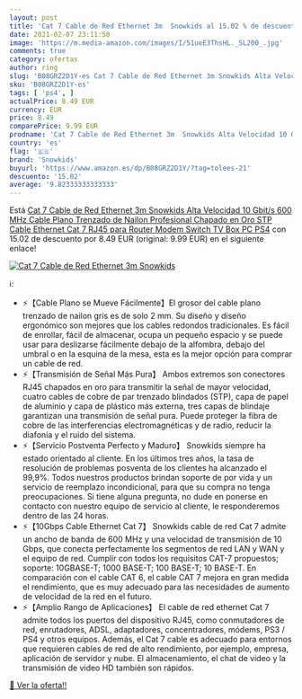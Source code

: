 ```yaml
---
layout: post
title: 'Cat 7 Cable de Red Ethernet 3m  Snowkids al 15.02 % de descuento'
date: 2021-02-07 23:11:58
image: 'https://m.media-amazon.com/images/I/51ueE3ThsHL._SL200_.jpg'
comments: true
category: ofertas
author: ring
slug: 'B08GRZ2D1Y-es Cat 7 Cable de Red Ethernet 3m Snowkids Alta Velocidad 10...'
sku: 'B08GRZ2D1Y-es'
tags: [ 'ps4', ]
actualPrice: 8.49 EUR
currency: EUR
price: 8.49
comparePrice: 9.99 EUR
prodname: 'Cat 7 Cable de Red Ethernet 3m  Snowkids Alta Velocidad 10 Gbit/s 600 MHz Cable Plano Trenzado de Nailon Profesional Chapado en Oro STP Cable Ethernet Cat 7 RJ45 para Router Modem Switch TV Box PC PS4'
country: 'es'
flag: '🇪🇸'
brand: 'Snowkids'
buyurl: 'https://www.amazon.es/dp/B08GRZ2D1Y/?tag=tolees-21'
descuento: '15.02'
average: '9.82333333333333'
---
```


Está [Cat 7 Cable de Red Ethernet 3m  Snowkids Alta Velocidad 10 Gbit/s 600 MHz Cable Plano Trenzado de Nailon Profesional Chapado en Oro STP Cable Ethernet Cat 7 RJ45 para Router Modem Switch TV Box PC PS4](https://www.amazon.es/dp/B08GRZ2D1Y/?tag=tolees-21) con 15.02 de descuento por 8.49 EUR (original: 9.99 EUR) en el siguiente enlace!

[![Cat 7 Cable de Red Ethernet 3m  Snowkids](https://m.media-amazon.com/images/I/51ueE3ThsHL._SL200_.jpg)](https://www.amazon.es/dp/B08GRZ2D1Y/?tag=tolees-21)

ℹ️:

- ⚡【Cable Plano se Mueve Fácilmente】El grosor del cable plano trenzado de nailon gris es de solo 2 mm. Su diseño y diseño ergonómico son mejores que los cables redondos tradicionales. Es fácil de enrollar, fácil de almacenar, ocupa un pequeño espacio y se puede usar para deslizarse fácilmente debajo de la alfombra, debajo del umbral o en la esquina de la mesa, esta es la mejor opción para comprar un cable de red.
- ⚡【Transmisión de Señal Más Pura】 Ambos extremos son conectores RJ45 chapados en oro para transmitir la señal de mayor velocidad, cuatro cables de cobre de par trenzado blindados (STP), capa de papel de aluminio y capa de plástico más externa, tres capas de blindaje garantizan una transmisión de señal pura. Puede proteger la fibra de cobre de las interferencias electromagnéticas y de radio, reducir la diafonía y el ruido del sistema.
- ⚡【Servicio Postventa Perfecto y Maduro】 Snowkids siempre ha estado orientado al cliente. En los últimos tres años, la tasa de resolución de problemas posventa de los clientes ha alcanzado el 99,9%. Todos nuestros productos brindan soporte de por vida y un servicio de reemplazo incondicional, para que su compra no tenga preocupaciones. Si tiene alguna pregunta, no dude en ponerse en contacto con nuestro equipo de servicio al cliente, le responderemos dentro de las 24 horas.
- ⚡【10Gbps Cable Ethernet Cat 7】 Snowkids cable de red Cat 7 admite un ancho de banda de 600 MHz y una velocidad de transmisión de 10 Gbps, que conecta perfectamente los segmentos de red LAN y WAN y el equipo de red. Cumplir con todos los requisitos CAT-7 propuestos; soporte: 10GBASE-T; 1000 BASE-T; 100 BASE-T; 10 BASE-T. En comparación con el cable CAT 6, el cable CAT 7 mejora en gran medida el rendimiento, que es muy adecuado para las necesidades de aumento de velocidad de la red en el futuro.
- ⚡【Amplio Rango de Aplicaciones】 El cable de red ethernet Cat 7 admite todos los puertos del dispositivo RJ45, como conmutadores de red, enrutadores, ADSL, adaptadores, concentradores, módems, PS3 / PS4 y otros equipos. Además, el Cat 7 cable es adecuado para entornos que requieren cables de red de alto rendimiento, por ejemplo, empresa, aplicación de servidor y nube. El almacenamiento, el chat de video y la transmisión de video HD también son rápidos.

[🛒 Ver la oferta!!](https://www.amazon.es/dp/B08GRZ2D1Y/?tag=tolees-21)
